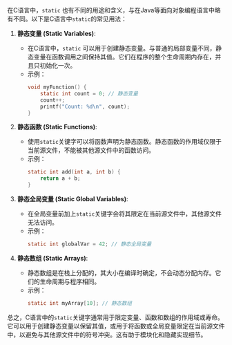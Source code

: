 在C语言中，`static` 也有不同的用途和含义，与在Java等面向对象编程语言中略有不同。以下是C语言中`static`的常见用法：

1. **静态变量 (Static Variables)**:
   - 在C语言中，`static` 可以用于创建静态变量。与普通的局部变量不同，静态变量在函数调用之间保持其值。它们在程序的整个生命周期内存在，并且只初始化一次。
   - 示例：
     ```c
     void myFunction() {
         static int count = 0; // 静态变量
         count++;
         printf("Count: %d\n", count);
     }
     ```

2. **静态函数 (Static Functions)**:
   - 使用`static`关键字可以将函数声明为静态函数。静态函数的作用域仅限于当前源文件，不能被其他源文件中的函数访问。
   - 示例：
     ```c
     static int add(int a, int b) {
         return a + b;
     }
     ```

3. **静态全局变量 (Static Global Variables)**:
   - 在全局变量前加上`static`关键字会将其限定在当前源文件中，其他源文件无法访问。
   - 示例：
     ```c
     static int globalVar = 42; // 静态全局变量
     ```

4. **静态数组 (Static Arrays)**:
   - 静态数组是在栈上分配的，其大小在编译时确定，不会动态分配内存。它们的生命周期与程序相同。
   - 示例：
     ```c
     static int myArray[10]; // 静态数组
     ```

总之，C语言中的`static`关键字通常用于限定变量、函数和数组的作用域或寿命。它可以用于创建静态变量以保留其值，或用于将函数或全局变量限定在当前源文件中，以避免与其他源文件中的符号冲突。这有助于模块化和隐藏实现细节。